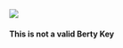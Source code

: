 <section class="section-id">
	<div class="container">
		<div class="row justify-content-center">
				<div class="block-loader" id="id-block-loader">
					<img src="../img/berty_loader_dots.gif">
				</div>
		</div>
		<div class="row justify-content-center">
				<div id="id-title" class="page-id-title display-none text-center">
				</div>
				<div class="block block-id bg-white display-none" id="id-block-id">
					<div class="block-id-avatar display-none" id="id-initials">
					</div>
					<div class="block-id-name c-name">
					</div>
					<div class="block-id-qrcode" id="id-qrcode">
					</div>
				</div><!-- /.block-id-->
				<div class="block block-id bg-white block-error display-none" id="id-block-error">
					<div class="block-id-avatar">
						<i class="far fa-exclamation-triangle"></i>
					</div>
					<div class="block-id-name">
						<h4>This is not a valid Berty Key</h4>
					</div>
				</div><!-- /.block-error -->
		</div>
	</div><!-- /.container -->
</section>
